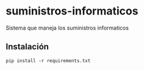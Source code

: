 # suministros-informaticos
Sistema que maneja los suministros informaticos

## Instalación


```
pip install -r requirements.txt
```